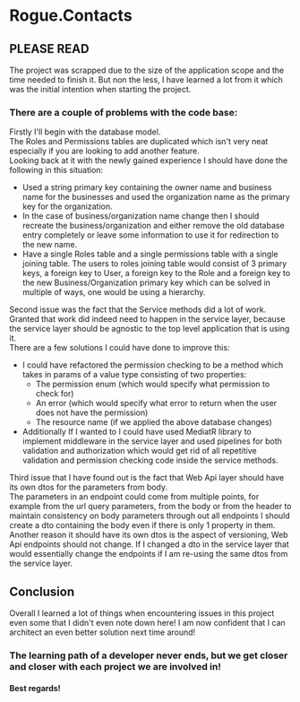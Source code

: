 # Rogue.Contacts

## PLEASE READ

The project was scrapped due to the size of the application scope and the time needed to finish it. 
But non the less, I have learned a lot from it which was the initial intention when starting the project.

### There are a couple of problems with the code base:

Firstly I'll begin with the database model.  
The Roles and Permissions tables are duplicated which isn't very neat especially if you are looking to add another feature.  
Looking back at it with the newly gained experience I should have done the following in this situation:
- Used a string primary key containing the owner name and business name for the businesses and used the organization name as the primary key for the organization.
- In the case of business/organization name change then I should recreate the business/organization and either remove the old database entry completely or leave some information to use it for redirection to the new name.
- Have a single Roles table and a single permissions table with a single joining table. The users to roles joining table would consist of 3 primary keys, a foreign key to User, a foreign key to the Role and a foreign key to the new Business/Organization primary key which can be solved in multiple of ways, one would be using a hierarchy.

Second issue was the fact that the Service methods did a lot of work.  
Granted that work did indeed need to happen in the service layer, because the service layer should be agnostic to the top level application that is using it.  
There are a few solutions I could have done to improve this:
- I could have refactored the permission checking to be a method which takes in params of a value type consisting of two properties:
    - The permission enum (which would specify what permission to check for)
    - An error (which would specify what error to return when the user does not have the permission)
    - The resource name (if we applied the above database changes)
- Additionally If I wanted to I could have used MediatR library to implement middleware in the service layer and used pipelines for both validation and authorization which would get rid of all repetitive validation and permission checking code inside the service methods.

Third issue that I have found out is the fact that Web Api layer should have its own dtos for the parameters from body.  
The parameters in an endpoint could come from multiple points, for example from the url query parameters, from the body or from the header to maintain consistency on body parameters through out all endpoints I should create a dto containing the body even if there is only 1 property in them.  
Another reason it should have its own dtos is the aspect of versioning, Web Api endpoints should not change. If I changed a dto in the service layer that would essentially change the endpoints if I am re-using the same dtos from the service layer.

## Conclusion

Overall I learned a lot of things when encountering issues in this project even some that I didn't even note down here! I am now confident that I can architect an even better solution next time around!

### The learning path of a developer never ends, but we get closer and closer with each project we are involved in!  
#### Best regards!
